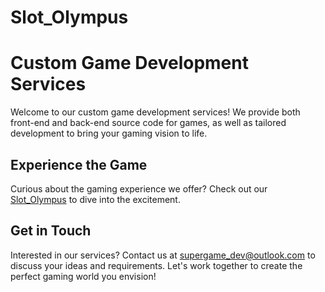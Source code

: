 # Slot_Olympus
# Custom Game Development Services

Welcome to our custom game development services! We provide both front-end and back-end source code for games, as well as tailored development to bring your gaming vision to life.

## Experience the Game
Curious about the gaming experience we offer? Check out our [Slot_Olympus](http://aygdc.fun/lobby/?gamesymbol=Slot_Olympus) to dive into the excitement.

## Get in Touch
Interested in our services? Contact us at supergame_dev@outlook.com to discuss your ideas and requirements. Let's work together to create the perfect gaming world you envision!

